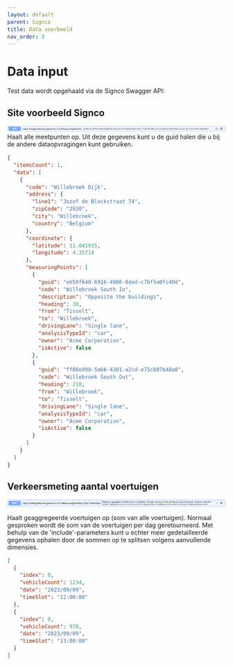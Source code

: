 ```yaml
---
layout: default
parent: Signco
title: Data voorbeeld
nav_order: 3
---
```


# Data input

Test data wordt opgehaald via de Signco Swagger API: [](https://devapi.signcoserv.be/swagger/index.html)

## Site voorbeeld Signco 
![Alt text](image.png)
Haalt alle meetpunten op. Uit deze gegevens kunt u de guid halen die u bij de andere dataopvragingen kunt gebruiken.

```json
{
  "itemsCount": 1,
  "data": [
    {
      "code": "Willebroek Dijk",
      "address": {
        "line1": "Jozef de Blockstraat 74",
        "zipCode": "2830",
        "city": "Willebroek",
        "country": "Belgium"
      },
      "coordinate": {
        "latitude": 51.041935,
        "longitude": 4.35714
      },
      "measuringPoints": [
        {
          "guid": "eb58f640-6916-4986-8ded-c7bf5a0fc40d",
          "code": "Willebroek South In",
          "description": "Opposite the buildings",
          "heading": 30,
          "from": "Tisselt",
          "to": "Willebroek",
          "drivingLane": "Single lane",
          "analysisTypeId": "car",
          "owner": "Acme Corporation",
          "isActive": false
        },
        {
          "guid": "ff88e990-5a66-4301-a2cd-e75c897b48a8",
          "code": "Willebroek South Out",
          "heading": 210,
          "from": "Willebroek",
          "to": "Tisselt",
          "drivingLane": "Single lane",
          "analysisTypeId": "car",
          "owner": "Acme Corporation",
          "isActive": false
        }
      ]
    }
  ]
}

```

## Verkeersmeting aantal voertuigen

![Alt text](image-1.png)

Haalt geaggregeerde voertuigen op (som van alle voertuigen). Normaal gesproken wordt de som van de voertuigen per dag geretourneerd. Met behulp van de 'include'-parameters kunt u echter meer gedetailleerde gegevens ophalen door de sommen op te splitsen volgens aanvullende dimensies.

```json
[
  {
    "index": 0,
    "vehicleCount": 1234,
    "date": "2023/09/09",
    "timeSlot": "12:00:00"
  },
  {
    "index": 0,
    "vehicleCount": 978,
    "date": "2023/09/09",
    "timeSlot": "13:00:00"
  }
]
```